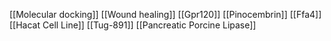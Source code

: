 [[Molecular docking]]
[[Wound healing]]
[[Gpr120]]
[[Pinocembrin]]
[[Ffa4]]
[[Hacat Cell Line]]
[[Tug-891]]
[[Pancreatic Porcine Lipase]]
